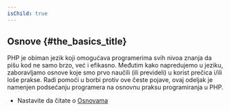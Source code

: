 ```yaml
---
isChild: true
---
```


## Osnove {#the_basics_title}

PHP je obiman jezik koji omogućava programerima svih nivoa znanja da pišu kod ne samo brzo, već i efikasno.
Međutim kako napredujemo u jeziku, zaboravljamo osnove koje smo prvo naučili (ili prevideli) u korist prečica i/ili loše
prakse. Radi pomoći u borbi protiv ove česte pojave, ovaj odeljak je namenjen podsećanju programera na osnovnu praksu 
programiranja u PHP.

* Nastavite da čitate o [Osnovama](/pages/The-Basics.html)
